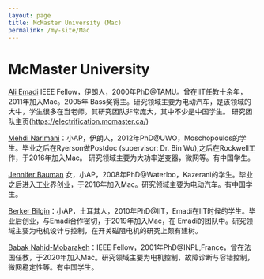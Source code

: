 ```yaml
---
layout: page
title: McMaster University (Mac)
permalink: /my-site/Mac
---
```

# McMaster University


[Ali Emadi](https://electrification.mcmaster.ca/people/prof-ali-emadi/) IEEE Fellow，伊朗人，2000年PhD@TAMU。曾在IIT任教十余年，2011年加入Mac。2005年 Bass奖得主。研究领域主要为电动汽车，是该领域的大牛，学生很多在当老师。其研究团队非常庞大，其中不少是中国学生。
研究团队主页(https://electrification.mcmaster.ca/)

[Mehdi Narimani](https://www.eng.mcmaster.ca/ece/people/faculty/mehdi-narimani)：小AP，伊朗人，2012年PhD@UWO，Moschopoulos的学生。毕业之后在Ryerson做Postdoc (supervisor: Dr. Bin Wu),之后在Rockwell工作，于2016年加入Mac。 研究领域主要为大功率逆变器，微网等。有中国学生。

[Jennifer Bauman](https://www.eng.mcmaster.ca/ece/people/faculty/jennifer-bauman) 女，小AP，2008年PhD@Waterloo，Kazerani的学生。毕业之后进入工业界创业，于2016年加入Mac。研究领域主要为电动汽车。有中国学生。

[Berker Bilgin](https://www.eng.mcmaster.ca/ece/people/faculty/berker-bilgin)：小AP，土耳其人，2010年PhD@IIT，Emadi在IIT时候的学生。毕业后创业，与Emadi合作密切，于2019年加入Mac，在 Emadi的团队中。研究领域主要为电机设计与控制，在开关磁阻电机的研究上颇有建树。

[Babak Nahid-Mobarakeh](https://www.eng.mcmaster.ca/ece/people/faculty/babak-nahid-mobarakeh)：IEEE Fellow，2001年PhD@INPL,France，曾在法国任教，于2020年加入Mac。研究领域主要为电机控制，故障诊断与容错控制，微网稳定性等。有中国学生。
